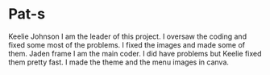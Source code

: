 # Pat-s
Keelie Johnson 
  I am the leader of this project. I oversaw the coding and fixed some most of the problems. I fixed the images and made some of them. 
  Jaden frame 
   I am the main coder. I did have problems but Keelie fixed them pretty fast. I made the theme and the menu images in canva.
